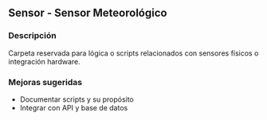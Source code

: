 ## Sensor - Sensor Meteorológico

### Descripción
Carpeta reservada para lógica o scripts relacionados con sensores físicos o integración hardware.

### Mejoras sugeridas
- Documentar scripts y su propósito
- Integrar con API y base de datos
